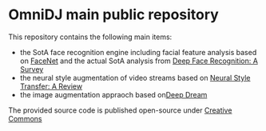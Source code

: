 # OmniDJ main public repository

This repository contains the following main items:
- the SotA face recognition engine including facial feature analysis based on [FaceNet](https://arxiv.org/abs/1503.03832) and the actual SotA analysis from [Deep Face Recognition: A Survey](https://arxiv.org/abs/1804.06655v1) 
- the neural style augmentation of video streams based on [Neural Style Transfer: A Review](https://arxiv.org/abs/1705.04058)
- the image augmentation appraoch based on[Deep Dream](https://web.archive.org/web/20150708233542/http://googleresearch.blogspot.co.uk/2015/07/deepdream-code-example-for-visualizing.html)

The provided source code is published open-source under [Creative Commons](https://creativecommons.org/licenses/?lang=ro)
